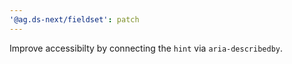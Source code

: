 ```yaml
---
'@ag.ds-next/fieldset': patch
---
```


Improve accessibilty by connecting the `hint` via `aria-describedby`.
